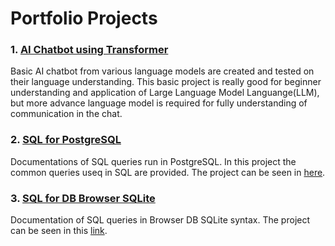 # Portfolio Projects

### 1. [AI Chatbot using Transformer](https://github.com/imdwipayana/Portfolio-Projects/blob/main/AI%20Chatbot%20using%20LLM/AIChatbot%20with%20Transformer.ipynb)
Basic AI chatbot from various language models are created and tested on their language understanding. This basic project is really good for beginner understanding and application of Large Language Model Languange(LLM), but more advance language model is required for fully understanding of communication in the chat.

### 2. [SQL for PostgreSQL](https://github.com/imdwipayana/PostgreSQL) 
Documentations of SQL queries run in PostgreSQL. In this project the common queries useq in SQL are provided. The project can be seen in [here](https://github.com/imdwipayana/PostgreSQL).

### 3. [SQL for DB Browser SQLite](https://github.com/imdwipayana/DB-Browser-for-SQLite)
Documentation of SQL queries in Browser DB SQLite syntax. The project can be seen in this [link](https://github.com/imdwipayana/DB-Browser-for-SQLite).

